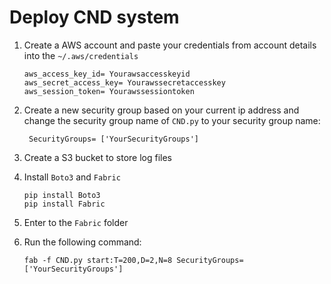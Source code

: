 # Deploy CND system

1. Create a AWS account and paste your credentials from account details into the `~/.aws/credentials`

   ```shell
   aws_access_key_id= Yourawsaccesskeyid
   aws_secret_access_key= Yourawssecretaccesskey
   aws_session_token= Yourawssessiontoken
   ```

2.  Create a new security group based on your current ip address and change the security group name of `CND.py` to your security group name:

         SecurityGroups= ['YourSecurityGroups']

3. Create a S3 bucket to store log files

4. Install `Boto3` and `Fabric`

   ```shell
   pip install Boto3
   pip install Fabric
   ```

5. Enter to the `Fabric` folder

6. Run the following command:

   ```shell
   fab -f CND.py start:T=200,D=2,N=8 SecurityGroups=['YourSecurityGroups']
   ```
